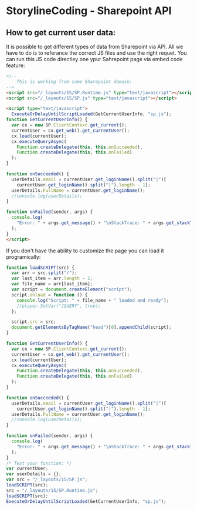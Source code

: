# StorylineCoding - Sharepoint API

## How to get current user data:

It is possible to get different types of data from Sharepoint via API.
All we have to do is to referance the correct JS files and use the right requet.
You can run this JS code directley one ypur Sahrepoint page via embed code feature:

```html
<!-- 
    This is working from same Sharepoint domain:
-->
<script src="/_layouts/15/SP.Runtime.js" type="text/javascript"></script>
<script src="/_layouts/15/SP.js" type="text/javascript"></script>

<script type="text/javascript">
  ExecuteOrDelayUntilScriptLoaded(GetCurrentUserInfo, "sp.js");
function GetCurrentUserInfo() {
  var cx = new SP.ClientContext.get_current();
  currentUser = cx.get_web().get_currentUser();
  cx.load(currentUser);
  cx.executeQueryAsync(
    Function.createDelegate(this, this.onSucceeded),
    Function.createDelegate(this, this.onFailed)
  );
}

function onSucceeded() {
  userDetails.email = currentUser.get_loginName().split("|")[
    currentUser.get_loginName().split("|").length - 1];
  userDetails.FullName = currentUser.get_loginName();
  //console.log(userDetails);
}

function onFailed(sender, args) {
  console.log(
    "Error: " + args.get_message() + "\nStackTrace: " + args.get_stackTrace()
  );
}
</script>
```

If you don't have the ability to customize the page you can load it programically:

```javascript
function loadSCRIPT(src) {
  var arr = src.split("/");
  var last_item = arr.length - 1;
  var file_name = arr[last_item];
  var script = document.createElement("script");
  script.onload = function () {
    console.log("Script: " + file_name + " loaded and ready");
    //player.SetVar("JQUERY", true);
  };

  script.src = src;
  document.getElementsByTagName("head")[0].appendChild(script);
}

function GetCurrentUserInfo() {
  var cx = new SP.ClientContext.get_current();
  currentUser = cx.get_web().get_currentUser();
  cx.load(currentUser);
  cx.executeQueryAsync(
    Function.createDelegate(this, this.onSucceeded),
    Function.createDelegate(this, this.onFailed)
  );
}

function onSucceeded() {
  userDetails.email = currentUser.get_loginName().split("|")[
    currentUser.get_loginName().split("|").length - 1];
  userDetails.FullName = currentUser.get_loginName();
  //console.log(userDetails);
}

function onFailed(sender, args) {
  console.log(
    "Error: " + args.get_message() + "\nStackTrace: " + args.get_stackTrace()
  );
}
/* Test your function: */
var currentUser;
var userDetails = {};
var src = "/_layouts/15/SP.js";
loadSCRIPT(src);
src = "/_layouts/15/SP.Runtime.js";
loadSCRIPT(src);
ExecuteOrDelayUntilScriptLoaded(GetCurrentUserInfo, "sp.js");

```
